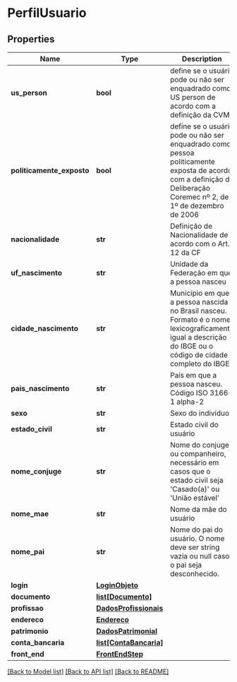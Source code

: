 # PerfilUsuario

## Properties
Name | Type | Description | Notes
------------ | ------------- | ------------- | -------------
**us_person** | **bool** | define se o usuário pode ou não ser enquadrado como US person de acordo com a definição da CVM | [optional] [default to False]
**politicamente_exposto** | **bool** | define se o usuário pode ou não ser enquadrado como pessoa politicamente exposta de acordo com a definição da Deliberação Coremec nº 2, de 1º de dezembro de 2006 | [optional] [default to False]
**nacionalidade** | **str** | Definição de Nacionalidade de acordo com o Art. 12 da CF | [optional] 
**uf_nascimento** | **str** | Unidade da Federação em que a pessoa nasceu | [optional] 
**cidade_nascimento** | **str** | Município em que a pessoa nascida no Brasil nasceu. Formato é o nome lexicograficamente igual a descrição do IBGE ou o código de cidade completo do IBGE | [optional] 
**pais_nascimento** | **str** | País em que a pessoa nasceu. Código ISO 3166-1 alpha-2 | [optional] 
**sexo** | **str** | Sexo do indivíduo | [optional] 
**estado_civil** | **str** | Estado civil do usuário | [optional] 
**nome_conjuge** | **str** | Nome do conjuge ou companheiro, necessário em casos que o estado civil seja &#39;Casado(a)&#39; ou &#39;União estável&#39; | [optional] 
**nome_mae** | **str** | Nome da mãe do usuário | 
**nome_pai** | **str** | Nome do pai do usuário. O nome deve ser string vazia ou null caso o pai seja desconhecido. | [optional] 
**login** | [**LoginObjeto**](LoginObjeto.md) |  | [optional] 
**documento** | [**list[Documento]**](Documento.md) |  | 
**profissao** | [**DadosProfissionais**](DadosProfissionais.md) |  | [optional] 
**endereco** | [**Endereco**](Endereco.md) |  | 
**patrimonio** | [**DadosPatrimonial**](DadosPatrimonial.md) |  | [optional] 
**conta_bancaria** | [**list[ContaBancaria]**](ContaBancaria.md) |  | [optional] 
**front_end** | [**FrontEndStep**](FrontEndStep.md) |  | [optional] 

[[Back to Model list]](../README.md#documentation-for-models) [[Back to API list]](../README.md#documentation-for-api-endpoints) [[Back to README]](../README.md)


